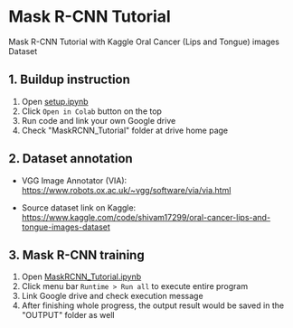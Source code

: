 # Mask R-CNN Tutorial

Mask R-CNN Tutorial with Kaggle Oral Cancer (Lips and Tongue) images Dataset

## 1. Buildup instruction

1. Open [setup.ipynb](setup.ipynb)
2. Click `Open in Colab` button on the top
3. Run code and link your own Google drive
4. Check "MaskRCNN_Tutorial" folder at drive home page

## 2. Dataset annotation

* VGG Image Annotator (VIA):
 https://www.robots.ox.ac.uk/~vgg/software/via/via.html

* Source dataset link on Kaggle:
 https://www.kaggle.com/code/shivam17299/oral-cancer-lips-and-tongue-images-dataset

## 3. Mask R-CNN training

1. Open [MaskRCNN_Tutorial.ipynb](MaskRCNN_Tutorial.ipynb)
2. Click menu bar `Runtime > Run all` to execute entire program
3. Link Google drive and check execution message
4. After finishing whole progress, the output result would be saved in the "OUTPUT" folder as well
